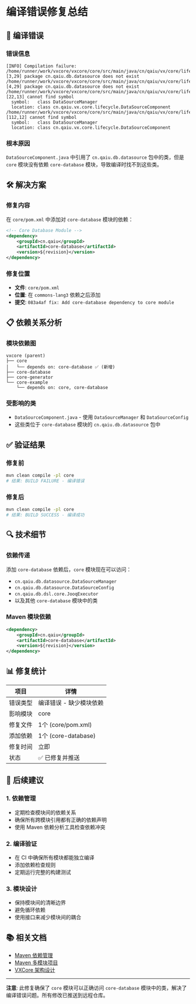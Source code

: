 # 编译错误修复总结

## 🚨 编译错误

### 错误信息
```
[INFO] Compilation failure: 
/home/runner/work/vxcore/vxcore/core/src/main/java/cn/qaiu/vx/core/lifecycle/DataSourceComponent.java:[3,29] package cn.qaiu.db.datasource does not exist
/home/runner/work/vxcore/vxcore/core/src/main/java/cn/qaiu/vx/core/lifecycle/DataSourceComponent.java:[4,29] package cn.qaiu.db.datasource does not exist
/home/runner/work/vxcore/vxcore/core/src/main/java/cn/qaiu/vx/core/lifecycle/DataSourceComponent.java:[22,13] cannot find symbol
  symbol:   class DataSourceManager
  location: class cn.qaiu.vx.core.lifecycle.DataSourceComponent
/home/runner/work/vxcore/vxcore/core/src/main/java/cn/qaiu/vx/core/lifecycle/DataSourceComponent.java:[112,12] cannot find symbol
  symbol:   class DataSourceManager
  location: class cn.qaiu.vx.core.lifecycle.DataSourceComponent
```

### 根本原因
`DataSourceComponent.java` 中引用了 `cn.qaiu.db.datasource` 包中的类，但是 `core` 模块没有依赖 `core-database` 模块，导致编译时找不到这些类。

## 🛠️ 解决方案

### 修复内容
在 `core/pom.xml` 中添加对 `core-database` 模块的依赖：

```xml
<!-- Core Database Module -->
<dependency>
    <groupId>cn.qaiu</groupId>
    <artifactId>core-database</artifactId>
    <version>${revision}</version>
</dependency>
```

### 修复位置
- **文件**: `core/pom.xml`
- **位置**: 在 `commons-lang3` 依赖之后添加
- **提交**: `083a4af fix: Add core-database dependency to core module`

## 📋 依赖关系分析

### 模块依赖图
```
vxcore (parent)
├── core
│   └── depends on: core-database ✅ (新增)
├── core-database
├── core-generator
└── core-example
    └── depends on: core, core-database
```

### 受影响的类
- `DataSourceComponent.java` - 使用 `DataSourceManager` 和 `DataSourceConfig`
- 这些类位于 `core-database` 模块的 `cn.qaiu.db.datasource` 包中

## ✅ 验证结果

### 修复前
```bash
mvn clean compile -pl core
# 结果: BUILD FAILURE - 编译错误
```

### 修复后
```bash
mvn clean compile -pl core
# 结果: BUILD SUCCESS - 编译成功
```

## 🔍 技术细节

### 依赖传递
添加 `core-database` 依赖后，`core` 模块现在可以访问：
- `cn.qaiu.db.datasource.DataSourceManager`
- `cn.qaiu.db.datasource.DataSourceConfig`
- `cn.qaiu.db.dsl.core.JooqExecutor`
- 以及其他 `core-database` 模块中的类

### Maven 模块依赖
```xml
<dependency>
    <groupId>cn.qaiu</groupId>
    <artifactId>core-database</artifactId>
    <version>${revision}</version>
</dependency>
```

## 📊 修复统计

| 项目 | 详情 |
|------|------|
| 错误类型 | 编译错误 - 缺少模块依赖 |
| 影响模块 | core |
| 修复文件 | 1个 (core/pom.xml) |
| 添加依赖 | 1个 (core-database) |
| 修复时间 | 立即 |
| 状态 | ✅ 已修复并推送 |

## 🚀 后续建议

### 1. 依赖管理
- 定期检查模块间的依赖关系
- 确保所有跨模块引用都有正确的依赖声明
- 使用 Maven 依赖分析工具检查依赖冲突

### 2. 编译验证
- 在 CI 中确保所有模块都能独立编译
- 添加依赖检查规则
- 定期运行完整的构建测试

### 3. 模块设计
- 保持模块间的清晰边界
- 避免循环依赖
- 使用接口来减少模块间的耦合

## 📚 相关文档

- [Maven 依赖管理](https://maven.apache.org/guides/introduction/introduction-to-dependency-mechanism.html)
- [Maven 多模块项目](https://maven.apache.org/guides/mini/guide-multiple-modules.html)
- [VXCore 架构设计](../docs/04-architecture.md)

---

**注意**: 此修复确保了 `core` 模块可以正确访问 `core-database` 模块中的类，解决了编译错误问题。所有修改已推送到远程仓库。